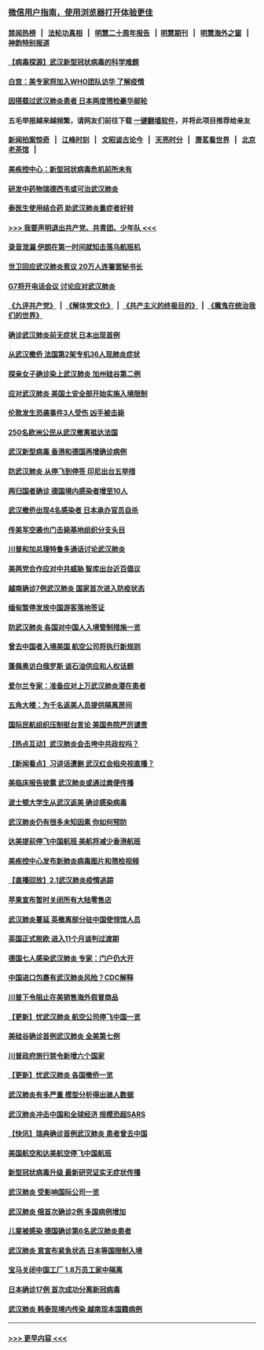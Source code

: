 ### [微信用户指南，使用浏览器打开体验更佳](https://github.com/gfw-breaker/banned-news1/blob/master/indexes/wechat-guide.md?t=0)
#### [禁闻热榜](热点新闻.md?t=0)  &nbsp;&nbsp;|&nbsp;&nbsp; [法轮功真相](https://github.com/gfw-breaker/truth/blob/master/README.md?t=0) &nbsp;&nbsp;|&nbsp;&nbsp; [明慧二十周年报告](https://github.com/gfw-breaker/mh-reports/blob/master/README.md?t=0) &nbsp;&nbsp;|&nbsp;&nbsp;[明慧期刊](https://github.com/gfw-breaker/mh-qikan) &nbsp;&nbsp;|&nbsp;&nbsp; [明慧海外之窗](https://github.com/gfw-breaker/mh-news/blob/master/README.md?t=0) &nbsp;&nbsp;|&nbsp;&nbsp; [神韵特别报道](https://github.com/gfw-breaker/mh-news/blob/master/shenyun.md?t=0)
#### [【病毒探源】武汉新型冠状病毒的科学难题](../pages/nsc418/n11842176.md?t=02041055) 
#### [白宫：美专家将加入WHO团队访华 了解疫情](../pages/nsc418/n11842198.md?t=02041055) 
#### [因搭载过武汉肺炎患者 日本两度筛检豪华邮轮](../pages/nsc418/n11842447.md?t=02041055) 
#### 五毛举报越来越频繁，请网友们前往下载 [一键翻墙软件](https://github.com/gfw-breaker/ssr-accounts)，并将此项目推荐给亲友
#### [新闻拍案惊奇](https://github.com/gfw-breaker/banned-news1/blob/master/pages/link4.md) &nbsp;&nbsp;|&nbsp;&nbsp; [江峰时刻](https://github.com/gfw-breaker/banned-news1/blob/master/pages/link4.md) &nbsp;&nbsp;|&nbsp;&nbsp; [文昭谈古论今](https://github.com/gfw-breaker/banned-news1/blob/master/pages/link4.md) &nbsp;&nbsp;|&nbsp;&nbsp; [天亮时分](https://github.com/gfw-breaker/banned-news1/blob/master/pages/link4.md) &nbsp;&nbsp;|&nbsp;&nbsp; [萧茗看世界](https://github.com/gfw-breaker/banned-news1/blob/master/pages/link4.md) &nbsp;&nbsp;|&nbsp;&nbsp; [北京老茶馆](https://github.com/gfw-breaker/banned-news1/blob/master/pages/link4.md) &nbsp;&nbsp;|&nbsp;&nbsp; 
#### [美疾控中心：新型冠状病毒危机前所未有](../pages/nsc418/n11842406.md?t=02041055) 
#### [研发中药物瑞德西韦或可治武汉肺炎](../pages/nsc418/n11842100.md?t=02041055) 
#### [泰医生使用结合药 助武汉肺炎重症者好转](../pages/nsc418/n11842096.md?t=02041055) 
#### [>>> 我要声明退出共产党、共青团、少年队 <<<](https://github.com/begood0513/goodnews/blob/master/quit/letter.md) 
#### [录音泄漏 伊朗在第一时间就知击落乌航班机](../pages/nsc418/n11842002.md?t=02041055) 
#### [世卫回应武汉肺炎惹议 20万人连署罢秘书长](../pages/nsc418/n11841664.md?t=02041055) 
#### [G7将开电话会议 讨论应对武汉肺炎](../pages/nsc418/n11841658.md?t=02041055) 
#### [《九评共产党》](https://github.com/begood0513/9ping.md/blob/master/README.md) &nbsp;|&nbsp; [《解体党文化》](../../../../jtdwh.md/blob/master/README.md)  &nbsp;|&nbsp; [《共产主义的终极目的》](../../../../gczydzjmd.md/blob/master/README.md) &nbsp;|&nbsp; [《魔鬼在统治我们的世界》](../../../../mgztzwmdsj.md/blob/master/README.md) 
#### [确诊武汉肺炎前无症状 日本出现首例](../pages/nsc418/n11841567.md?t=02041055) 
#### [从武汉撤侨 法国第2架专机36人现肺炎症状](../pages/nsc418/n11841382.md?t=02041055) 
#### [探亲女子确诊染上武汉肺炎 加州硅谷第二例](../pages/nsc418/n11839784.md?t=02041055) 
#### [应对武汉肺炎 美国土安全部开始实施入境限制](../pages/nsc418/n11839729.md?t=02041055) 
#### [伦敦发生恐袭事件3人受伤 凶手被击毙](../pages/nsc418/n11839442.md?t=02041055) 
#### [250名欧洲公民从武汉撤离抵达法国](../pages/nsc418/n11839438.md?t=02041055) 
#### [武汉新型病毒 香港和德国再增确诊病例](../pages/nsc418/n11839381.md?t=02041055) 
#### [防武汉肺炎 从停飞到停签 印尼出台五举措](../pages/nsc418/n11839282.md?t=02041055) 
#### [两归国者确诊 德国境内感染者增至10人](../pages/nsc418/n11839164.md?t=02041055) 
#### [武汉撤侨出现4名感染者 日本承办官员自杀](../pages/nsc418/n11839044.md?t=02041055) 
#### [传美军空袭也门击毙基地组织分支头目](../pages/nsc418/n11839210.md?t=02041055) 
#### [川普和加总理特鲁多通话讨论武汉肺炎](../pages/nsc418/n11839128.md?t=02041055) 
#### [美两党合作应对中共威胁 智库出台近百倡议](../pages/nsc418/n11838437.md?t=02041055) 
#### [越南确诊7例武汉肺炎 国家首次进入防疫状态](../pages/nsc418/n11838860.md?t=02041055) 
#### [缅甸暂停发放中国游客落地签证](../pages/nsc418/n11838730.md?t=02041055) 
#### [防武汉肺炎 各国对中国人入境管制措施一览](../pages/nsc418/n11838726.md?t=02041055) 
#### [曾去中国者入境美国 航空公司将执行新规则](../pages/nsc418/n11838375.md?t=02041055) 
#### [蓬佩奥访白俄罗斯 谈石油供应和人权话题](../pages/nsc418/n11838242.md?t=02041055) 
#### [爱尔兰专家：准备应对上万武汉肺炎潜在患者](../pages/nsc418/n11837978.md?t=02041055) 
#### [五角大楼：为千名返美人员提供隔离房间](../pages/nsc418/n11837831.md?t=02041055) 
#### [国际民航组织压制挺台言论 美国务院严厉谴责](../pages/nsc418/n11837791.md?t=02041055) 
#### [【热点互动】武汉肺炎会击垮中共政权吗？](../pages/nsc418/n11837779.md?t=02041055) 
#### [【新闻看点】习讲话遭删 武汉红会掐央视直播？](../pages/nsc418/n11837573.md?t=02041055) 
#### [美临床报告披露 武汉肺炎或通过粪便传播](../pages/nsc418/n11837626.md?t=02041055) 
#### [波士顿大学生从武汉返美 确诊感染病毒](../pages/nsc418/n11837580.md?t=02041055) 
#### [武汉肺炎仍有很多未知因素 你如何预防](../pages/nsc418/n11837666.md?t=02041055) 
#### [达美提前停飞中国航班 美航将减少香港航班](../pages/nsc418/n11837649.md?t=02041055) 
#### [美疾控中心发布新肺炎病毒图片和筛检视频](../pages/nsc418/n11837491.md?t=02041055) 
#### [【直播回放】2.1武汉肺炎疫情追踪](../pages/nsc418/n11837232.md?t=02041055) 
#### [苹果宣布暂时关闭所有大陆零售店](../pages/nsc418/n11837097.md?t=02041055) 
#### [武汉肺炎蔓延 英撤离部分驻中国使领馆人员](../pages/nsc418/n11837061.md?t=02041055) 
#### [英国正式脱欧 进入11个月谈判过渡期](../pages/nsc418/n11836911.md?t=02041055) 
#### [德国七人感染武汉肺炎 专家：门户仍大开](../pages/nsc418/n11836344.md?t=02041055) 
#### [中国进口包裹有武汉肺炎风险？CDC解释](../pages/nsc418/n11836321.md?t=02041055) 
#### [川普下令阻止在美销售海外假冒商品](../pages/nsc418/n11836261.md?t=02041055) 
#### [【更新】忧武汉肺炎 航空公司停飞中国一览](../pages/nsc418/n11835931.md?t=02041055) 
#### [美硅谷确诊首例武汉肺炎 全美第七例](../pages/nsc418/n11836093.md?t=02041055) 
#### [川普政府旅行禁令新增六个国家](../pages/nsc418/n11836083.md?t=02041055) 
#### [【更新】忧武汉肺炎 各国撤侨一览](../pages/nsc418/n11835673.md?t=02041055) 
#### [武汉肺炎有多严重 模型分析得出骇人数据](../pages/nsc418/n11835829.md?t=02041055) 
#### [武汉肺炎冲击中国和全球经济 规模恐超SARS](../pages/nsc418/n11835652.md?t=02041055) 
#### [【快讯】瑞典确诊首例武汉肺炎 患者曾去中国](../pages/nsc418/n11835675.md?t=02041055) 
#### [美国航空和达美航空停飞中国航班](../pages/nsc418/n11835567.md?t=02041055) 
#### [新型冠状病毒升级 最新研究证实无症状传播](../pages/nsc418/n11835589.md?t=02041055) 
#### [武汉肺炎 受影响国际公司一览](../pages/nsc418/n11835538.md?t=02041055) 
#### [武汉肺炎 俄首次确诊2例 多国病例增加](../pages/nsc418/n11835295.md?t=02041055) 
#### [儿童被感染 德国确诊第6名武汉肺炎患者](../pages/nsc418/n11835338.md?t=02041055) 
#### [武汉肺炎 意宣布紧急状态 日本等国限制入境](../pages/nsc418/n11835062.md?t=02041055) 
#### [宝马关闭中国工厂 1.8万员工家中隔离](../pages/nsc418/n11835128.md?t=02041055) 
#### [日本确诊17例 首次成功分离新冠病毒](../pages/nsc418/n11834975.md?t=02041055) 
#### [武汉肺炎 韩泰现境内传染 越南现本国籍病例](../pages/nsc418/n11834857.md?t=02041055) 

----
#### [ >>> 更早内容 <<< ](../indexes/nsc418-earlier.md)
